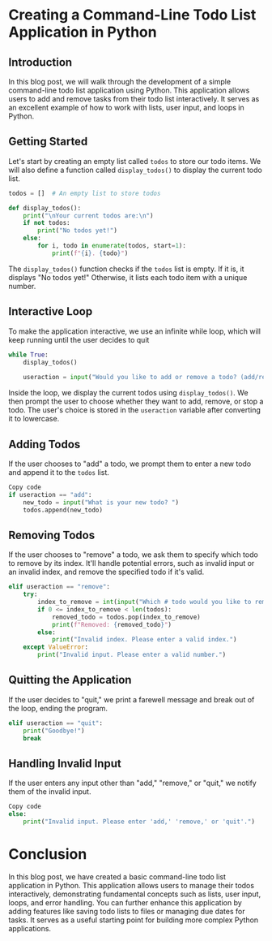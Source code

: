 # Creating a Command-Line Todo List Application in Python

## **Introduction**

In this blog post, we will walk through the development of a simple command-line todo list application using Python. This application allows users to add and remove tasks from their todo list interactively. It serves as an excellent example of how to work with lists, user input, and loops in Python.

## **Getting Started**

Let's start by creating an empty list called `todos` to store our todo items. We will also define a function called `display_todos()` to display the current todo list.


```python
todos = []  # An empty list to store todos

def display_todos():
    print("\nYour current todos are:\n")
    if not todos:
        print("No todos yet!")
    else:
        for i, todo in enumerate(todos, start=1):
            print(f"{i}. {todo}")

```
The `display_todos()` function checks if the `todos` list is empty. If it is, it displays "No todos yet!" Otherwise, it lists each todo item with a unique number.

## **Interactive Loop**

To make the application interactive, we use an infinite while loop, which will keep running until the user decides to quit

```python
while True:
    display_todos()
    
    useraction = input("Would you like to add or remove a todo? (add/remove/stop").lower()
```
Inside the loop, we display the current todos using `display_todos()`. We then prompt the user to choose whether they want to add, remove, or stop a todo. The user's choice is stored in the `useraction` variable after converting it to lowercase.

## **Adding Todos**

If the user chooses to "add" a todo, we prompt them to enter a new todo and append it to the `todos` list.

```python
Copy code
if useraction == "add":
    new_todo = input("What is your new todo? ")
    todos.append(new_todo)
```

## **Removing Todos**

If the user chooses to "remove" a todo, we ask them to specify which todo to remove by its index. It'll handle potential errors, such as invalid input or an invalid index, and remove the specified todo if it's valid.


```python
elif useraction == "remove":
    try:
        index_to_remove = int(input("Which # todo would you like to remove: ")) - 1
        if 0 <= index_to_remove < len(todos):
            removed_todo = todos.pop(index_to_remove)
            print(f"Removed: {removed_todo}")
        else:
            print("Invalid index. Please enter a valid index.")
    except ValueError:
        print("Invalid input. Please enter a valid number.")
```

## **Quitting the Application**

If the user decides to "quit," we print a farewell message and break out of the loop, ending the program.

```python
elif useraction == "quit":
    print("Goodbye!")
    break
```

## **Handling Invalid Input**

If the user enters any input other than "add," "remove," or "quit," we notify them of the invalid input.

```python
Copy code
else:
    print("Invalid input. Please enter 'add,' 'remove,' or 'quit'.")
```

# **Conclusion**

In this blog post, we have created a basic command-line todo list application in Python. This application allows users to manage their todos interactively, demonstrating fundamental concepts such as lists, user input, loops, and error handling. You can further enhance this application by adding features like saving todo lists to files or managing due dates for tasks. It serves as a useful starting point for building more complex Python applications.